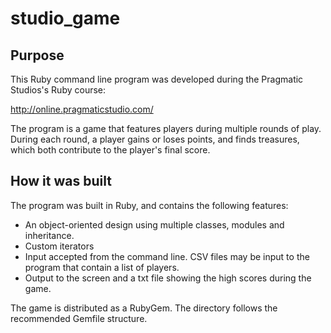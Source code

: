 studio_game
=============

## Purpose

This Ruby command line program was developed during the Pragmatic Studios's Ruby course:

http://online.pragmaticstudio.com/

The program is a game that features players during multiple rounds of play. During each round, a player gains or loses points, and finds treasures, which both contribute to the player's final score.

## How it was built

The program was built in Ruby, and contains the following features:

* An object-oriented design using multiple classes, modules and inheritance.
* Custom iterators
* Input accepted from the command line. CSV files may be input to the program that contain a list of players.
* Output to the screen and a txt file showing the high scores during the game.

The game is distributed as a RubyGem. The directory follows the recommended Gemfile structure.